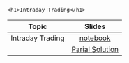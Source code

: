 
~~~
<h1>Intraday Trading</h1>
~~~

Topic | Slides
:-----: | :--------:
Intraday Trading    | [notebook](../lecture16_noSol_pluto)
                    | [Parial Solution](../notebooks/lecture_16/lecture_16_wSol_partial_html.html)
<!--  -->

